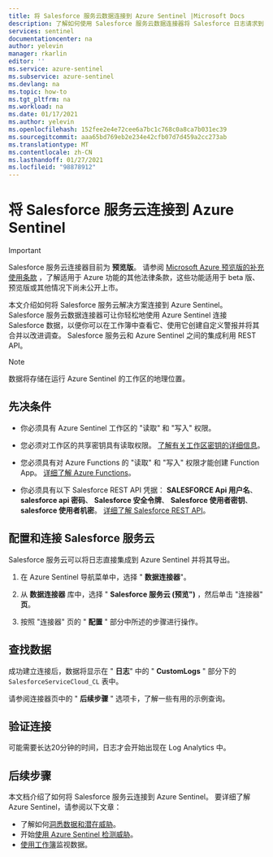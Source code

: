 ```yaml
---
title: 将 Salesforce 服务云数据连接到 Azure Sentinel |Microsoft Docs
description: 了解如何使用 Salesforce 服务云数据连接器将 Salesforce 日志请求到 Azure Sentinel。 查看工作簿中的 Salesforce 数据，创建警报，并改进调查。
services: sentinel
documentationcenter: na
author: yelevin
manager: rkarlin
editor: ''
ms.service: azure-sentinel
ms.subservice: azure-sentinel
ms.devlang: na
ms.topic: how-to
ms.tgt_pltfrm: na
ms.workload: na
ms.date: 01/17/2021
ms.author: yelevin
ms.openlocfilehash: 152fee2e4e72cee6a7bc1c768c0a8ca7b031ec39
ms.sourcegitcommit: aaa65bd769eb2e234e42cfb07d7d459a2cc273ab
ms.translationtype: MT
ms.contentlocale: zh-CN
ms.lasthandoff: 01/27/2021
ms.locfileid: "98878912"
---
```

# <a name="connect-your-salesforce-service-cloud-to-azure-sentinel"></a>将 Salesforce 服务云连接到 Azure Sentinel

> [!IMPORTANT]
> Salesforce 服务云连接器目前为 **预览版**。 请参阅 [Microsoft Azure 预览版的补充使用条款](https://azure.microsoft.com/support/legal/preview-supplemental-terms/) ，了解适用于 Azure 功能的其他法律条款，这些功能适用于 beta 版、预览版或其他情况下尚未公开上市。

本文介绍如何将 Salesforce 服务云解决方案连接到 Azure Sentinel。 Salesforce 服务云数据连接器可让你轻松地使用 Azure Sentinel 连接 Salesforce 数据，以便你可以在工作簿中查看它、使用它创建自定义警报并将其合并以改进调查。 Salesforce 服务云和 Azure Sentinel 之间的集成利用 REST API。

> [!NOTE]
> 数据将存储在运行 Azure Sentinel 的工作区的地理位置。

## <a name="prerequisites"></a>先决条件

- 你必须具有 Azure Sentinel 工作区的 "读取" 和 "写入" 权限。

- 您必须对工作区的共享密钥具有读取权限。 [了解有关工作区密钥的详细信息](../azure-monitor/platform/log-analytics-agent.md#workspace-id-and-key)。

- 您必须具有对 Azure Functions 的 "读取" 和 "写入" 权限才能创建 Function App。 [详细了解 Azure Functions](../azure-functions/index.yml)。

- 你必须具有以下 Salesforce REST API 凭据： **SALESFORCE Api 用户名**、 **salesforce api 密码**、 **Salesforce 安全令牌**、 **Salesforce 使用者密钥**、 **salesforce 使用者机密**。 [详细了解 Salesforce REST API](https://developer.salesforce.com/docs/atlas.en-us.api_rest.meta/api_rest/quickstart.htm)。

## <a name="configure-and-connect-salesforce-service-cloud"></a>配置和连接 Salesforce 服务云

Salesforce 服务云可以将日志直接集成到 Azure Sentinel 并将其导出。

1. 在 Azure Sentinel 导航菜单中，选择 " **数据连接器**"。

1. 从 **数据连接器** 库中，选择 " **Salesforce 服务云 (预览")** ，然后单击 "连接器" **页**。

1. 按照 "连接器" 页的 " **配置** " 部分中所述的步骤进行操作。

## <a name="find-your-data"></a>查找数据

成功建立连接后，数据将显示在 " **日志**" 中的 " **CustomLogs** " 部分下的 `SalesforceServiceCloud_CL` 表中。

请参阅连接器页中的 " **后续步骤** " 选项卡，了解一些有用的示例查询。

## <a name="validate-connectivity"></a>验证连接

可能需要长达20分钟的时间，日志才会开始出现在 Log Analytics 中。

## <a name="next-steps"></a>后续步骤

本文档介绍了如何将 Salesforce 服务云连接到 Azure Sentinel。 要详细了解 Azure Sentinel，请参阅以下文章：

- 了解如何[洞悉数据和潜在威胁](quickstart-get-visibility.md)。
- 开始[使用 Azure Sentinel 检测威胁](tutorial-detect-threats-built-in.md)。
- [使用工作簿](tutorial-monitor-your-data.md)监视数据。